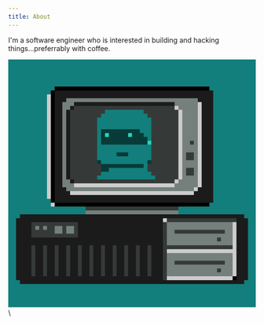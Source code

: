 ```yaml
---
title: About
---
```

I'm a software engineer who is interested in building and hacking things...preferrably with coffee. 

![Self Portrait](/images/self-portrait.gif)\
